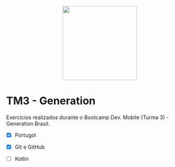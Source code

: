 <div align="center">
<img src="https://user-images.githubusercontent.com/100245306/167468113-c84ae2f1-448c-46d0-b1e2-0b6c841181aa.png" width="200px" />
</div>

# TM3 - Generation

Exercícios realizados durante o Bootcamp Dev. Mobile (Turma 3) - Generation Brasil.

- [x] Portugol
- [x] Git e GitHub
- [ ] Kotlin
  
